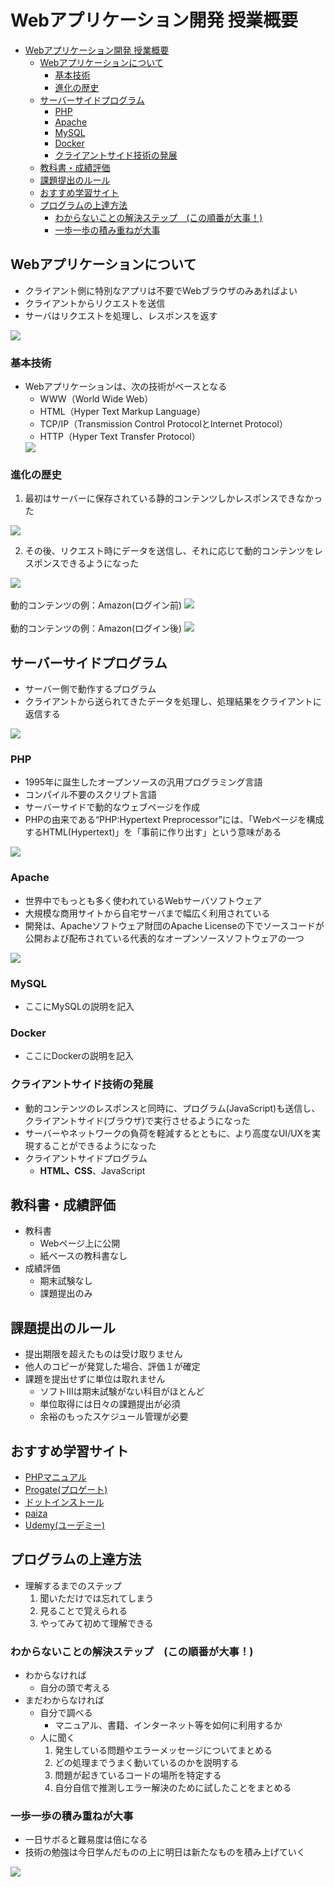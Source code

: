 # Webアプリケーション開発 授業概要

- [Webアプリケーション開発 授業概要](#webアプリケーション開発-授業概要)
  - [Webアプリケーションについて](#webアプリケーションについて)
    - [基本技術](#基本技術)
    - [進化の歴史](#進化の歴史)
  - [サーバーサイドプログラム](#サーバーサイドプログラム)
    - [PHP](#php)
    - [Apache](#apache)
    - [MySQL](#mysql)
    - [Docker](#docker)
    - [クライアントサイド技術の発展](#クライアントサイド技術の発展)
  - [教科書・成績評価](#教科書成績評価)
  - [課題提出のルール](#課題提出のルール)
  - [おすすめ学習サイト](#おすすめ学習サイト)
  - [プログラムの上達方法](#プログラムの上達方法)
    - [わからないことの解決ステップ　(この順番が大事！)](#わからないことの解決ステップこの順番が大事)
    - [一歩一歩の積み重ねが大事](#一歩一歩の積み重ねが大事)

## Webアプリケーションについて

- クライアント側に特別なアプリは不要でWebブラウザのみあればよい
- クライアントからリクエストを送信
- サーバはリクエストを処理し、レスポンスを返す
<img src="https://github.com/2024Web1/web_app_dev/blob/main/images/orientation/04.Web%E3%82%A2%E3%83%97%E3%83%AA%E3%82%B1%E3%83%BC%E3%82%B7%E3%83%A7%E3%83%B3%E3%81%A8%E3%81%AF.jpg?raw=true">

### 基本技術

- Webアプリケーションは、次の技術がベースとなる
  - WWW（World  Wide  Web）
  - HTML（Hyper Text Markup Language）
  - TCP/IP（Transmission Control ProtocolとInternet Protocol）
  - HTTP（Hyper Text Transfer Protocol）
  <img src="https://github.com/2024Web1/web_app_dev/blob/main/images/orientation/05.Web%E3%82%A2%E3%83%97%E3%83%AA%E3%82%B1%E3%83%BC%E3%82%B7%E3%83%A7%E3%83%B3%E3%81%AE%E5%9F%BA%E6%9C%AC%E6%8A%80%E8%A1%93.jpg?raw=true">

### 進化の歴史

1. 最初はサーバーに保存されている静的コンテンツしかレスポンスできなかった
<img src="https://github.com/2024Web1/web_app_dev/blob/main/images/orientation/07.Web%E3%82%A2%E3%83%97%E3%83%AA%E3%82%B1%E3%83%BC%E3%82%B7%E3%83%A7%E3%83%B3%E3%81%AE%E9%80%B2%E5%8C%96.jpg?raw=true">

2. その後、リクエスト時にデータを送信し、それに応じて動的コンテンツをレスポンスできるようになった
<img src="https://github.com/2024Web1/web_app_dev/blob/main/images/orientation/08.Web%E3%82%A2%E3%83%97%E3%83%AA%E3%82%B1%E3%83%BC%E3%82%B7%E3%83%A7%E3%83%B3%E3%81%AE%E9%80%B2%E5%8C%96.jpg?raw=true">
<br>
<br>
動的コンテンツの例：Amazon(ログイン前)
<img src="https://github.com/2024Web1/web_app_dev/blob/main/images/orientation/09.Amazon(%E5%89%8D).jpeg?raw=true">
<br>
<br>
動的コンテンツの例：Amazon(ログイン後)
<img src="https://github.com/2024Web1/web_app_dev/blob/main/images/orientation/10.Amazon(%E5%BE%8C).jpeg?raw=true">

## サーバーサイドプログラム

- サーバー側で動作するプログラム
- クライアントから送られてきたデータを処理し、処理結果をクライアントに返信する
<img src="https://github.com/2024Web1/web_app_dev/blob/main/images/orientation/11.%E3%82%B5%E3%83%BC%E3%83%90%E3%83%BC%E3%82%B5%E3%82%A4%E3%83%89%E3%83%97%E3%83%AD%E3%82%B0%E3%83%A9%E3%83%A0.jpg?raw=true">

### PHP

- 1995年に誕生したオープンソースの汎用プログラミング言語
- コンパイル不要のスクリプト言語
- サーバーサイドで動的なウェブページを作成
- PHPの由来である“PHP:Hypertext Preprocessor”には、「Webページを構成するHTML(Hypertext)」を「事前に作り出す」という意味がある<br>
<img src="https://github.com/2024Web1/web_app_dev/blob/main/images/orientation/14.PHP.png?raw=true">

### Apache

- 世界中でもっとも多く使われているWebサーバソフトウェア
- 大規模な商用サイトから自宅サーバまで幅広く利用されている
- 開発は、Apacheソフトウェア財団のApache Licenseの下でソースコードが公開および配布されている代表的なオープンソースソフトウェアの一つ<br>
<img src="https://github.com/2024Web1/web_app_dev/blob/main/images/orientation/15.Apache_1.png?raw=true">

### MySQL

- ここにMySQLの説明を記入

### Docker

- ここにDockerの説明を記入
  
### クライアントサイド技術の発展

- 動的コンテンツのレスポンスと同時に、プログラム(JavaScript)も送信し、クライアントサイド(ブラウザ)で実行させるようになった
- サーバーやネットワークの負荷を軽減するとともに、より高度なUI/UXを実現することができるようになった
- クライアントサイドプログラム
  - **HTML、CSS**、JavaScript

## 教科書・成績評価

- 教科書
  - Webページ上に公開
  - 紙ベースの教科書なし
- 成績評価
  - 期末試験なし
  - 課題提出のみ

## 課題提出のルール

- 提出期限を超えたものは受け取りません
- 他人のコピーが発覚した場合、評価１が確定
- 課題を提出せずに単位は取れません
  - ソフトⅢは期末試験がない科目がほとんど
  - 単位取得には日々の課題提出が必須
  - 余裕のもったスケジュール管理が必要

## おすすめ学習サイト

- [PHPマニュアル](https://www.php.net/manual/ja/index.php)
- [Progate(プロゲート)](https://prog-8.com/dashboard)
- [ドットインストール](https://dotinstall.com/)
- [paiza](https://paiza.jp/)
- [Udemy(ユーデミー)](https://www.udemy.com/ja/)

## プログラムの上達方法

- 理解するまでのステップ
  1. 聞いただけでは忘れてしまう
  2. 見ることで覚えられる
  3. やってみて初めて理解できる

### わからないことの解決ステップ　(この順番が大事！)

- わからなければ
  - 自分の頭で考える
- まだわからなければ
  - 自分で調べる  
    - マニュアル、書籍、インターネット等を如何に利用するか
  - 人に聞く
    1. 発生している問題やエラーメッセージについてまとめる
    2. どの処理までうまく動いているのかを説明する
    3. 問題が起きているコードの場所を特定する
    4. 自分自信で推測しエラー解決のために試したことをまとめる

### 一歩一歩の積み重ねが大事

- 一日サボると難易度は倍になる
- 技術の勉強は今日学んだものの上に明日は新たなものを積み上げていく<br>
 <img src="https://github.com/2024Web1/web_app_dev/blob/main/images/orientation/24.%E4%B8%80%E6%AD%A9%E4%B8%80%E6%AD%A9%E3%81%AE%E7%A9%8D%E3%81%BF%E9%87%8D%E3%81%AD.jpeg?raw=true">
